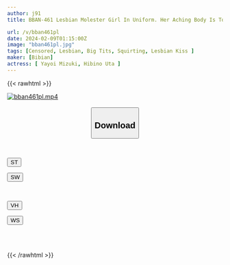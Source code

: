 ```yaml
---
author: j91
title: BBAN-461 Lesbian Molester Girl In Uniform. Her Aching Body Is Touched In Obscene Ways, Making Her Addictively Sensitive. Hibino Uta Mizuki Yayoi

url: /v/bban461pl
date: 2024-02-09T01:15:00Z
image: "bban461pl.jpg"
tags: [Censored, Lesbian, Big Tits, Squirting, Lesbian Kiss	]
maker: [Bibian]
actress: [ Yayoi Mizuki, Hibino Uta ]
---
```



{{< rawhtml >}}

<div class="video" data-videoid="G9vy3le3xvC1kPX">
    <a href="javascript:;">
        <img src="/v/bban461pl/bban461pl.jpg" width="WIDTH" height="HEIGHT" alt="bban461pl.mp4" loading="lazy">
    </a>
</div>

<script type="text/javascript" src="https://j91.asia/asset/on-demand-st.js"></script>

<br>
  <link rel="stylesheet" href="https://j91.asia/asset/bs5.css">
  
  <center>
  <button class="btn btn-primary" type="button" data-bs-toggle="collapse" data-bs-target=".multi-collapse" aria-expanded="false" aria-controls="multiCollapseExample1 multiCollapseExample2"><h2>Download</h2></button></center>
</p>
<div class="row">
  <div class="col">
    <div class="collapse multi-collapse" id="multiCollapseExample1">
      <div class="card card-body">
	      	      <br>
<div class="buttons">  
<p><a href="https://streamtape.to/v/G9vy3le3xvC1kPX" target="_blank"><button class="btn-hover color-3"><i class="fa fa-download"></i> ST</button></a></p>
<p><a href="https://flaswish.com/yqclcgd4i44r" target="_blank"><button class="btn-hover color-2"><i class="fa fa-download"></i> SW</button></a></p></div>
    </div>
  </div>
</div>
  <div class="col">
    <div class="collapse multi-collapse" id="multiCollapseExample2">
      <div class="card card-body">
	      <br>
<div class="buttons">
<p><a href="javascript:;" target="_blank"><button class="btn-hover color-9"><i class="fa fa-download"></i> VH</button></a></p>
<p><a href="javascript:;" target="_blank"><button class="btn-hover color-8"><i class="fa fa-download"></i> WS</button></a></p></div>
<br><br>
      </div>
    </div>
  </div>
</div>

{{< /rawhtml >}}